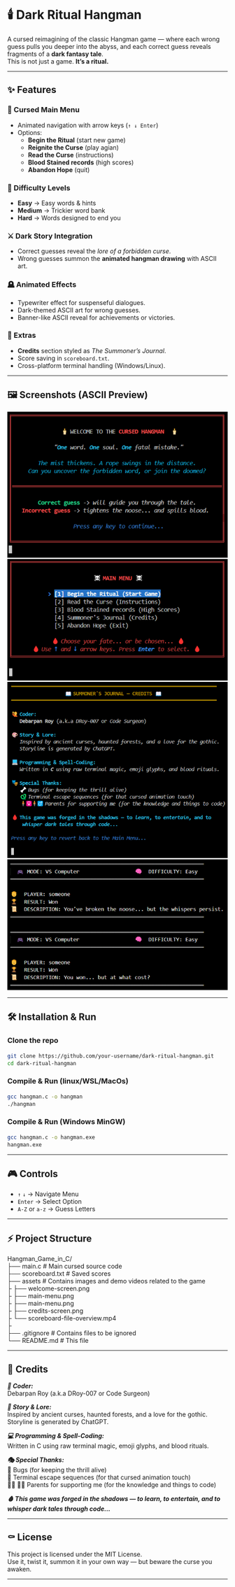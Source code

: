 # 🕯️ Dark Ritual Hangman

A cursed reimagining of the classic Hangman game — where each wrong guess pulls you deeper into the abyss, and each correct guess reveals fragments of a **dark fantasy tale**.  
This is not just a game. **It’s a ritual.**

---

## ✨ Features

### 🏮 Cursed Main Menu
- Animated navigation with arrow keys (`↑ ↓ Enter`)  
- Options:  
  - **Begin the Ritual** (start new game)  
  - **Reignite the Curse** (play agian)  
  - **Read the Curse** (instructions)  
  - **Blood Stained records** (high scores)  
  - **Abandon Hope** (quit)  

### 🔮 Difficulty Levels
- **Easy** → Easy words & hints  
- **Medium** → Trickier word bank  
- **Hard** → Words designed to end you  

### ⚔️ Dark Story Integration
- Correct guesses reveal the *lore of a forbidden curse*.  
- Wrong guesses summon the **animated hangman drawing** with ASCII art.  

### 🪦 Animated Effects
- Typewriter effect for suspenseful dialogues.  
- Dark-themed ASCII art for wrong guesses.  
- Banner-like ASCII reveal for achievements or victories.  

### 📜 Extras
- **Credits** section styled as *The Summoner’s Journal*.  
- Score saving in `scoreboard.txt`.  
- Cross-platform terminal handling (Windows/Linux).  

---

## 🖼️ Screenshots (ASCII Preview)

![Welcome Screen](assets/welcome-screen.png)  
![Main Menu](assets/main-menu.png)  
![Credits Screen](assets/credits-screen.png)  
![Scoreboard file Overview](assets/scoreboard-file-overview.png)  

---

## 🛠️ Installation & Run

### Clone the repo
```bash
git clone https://github.com/your-username/dark-ritual-hangman.git
cd dark-ritual-hangman
```

### Compile & Run (linux/WSL/MacOs)
```bash
gcc hangman.c -o hangman
./hangman
```

### Compile & Run (Windows MinGW)
```bash
gcc hangman.c -o hangman.exe
hangman.exe
```
---

## 🎮 Controls

- `↑` `↓` → Navigate Menu  
- `Enter` → Select Option  
- `A-Z` or `a-z` → Guess Letters  

---

## ⚡ Project Structure  

Hangman_Game_in_C/  
├── main.c            # Main cursed source code  
├── scoreboard.txt    # Saved scores  
├── assets            # Contains images and demo videos related to the game  
├   ├── welcome-screen.png  
├   ├── main-menu.png  
├   ├── main-menu.png  
├   ├── credits-screen.png  
├   └── scoreboard-file-overview.mp4  
├  
├── .gitignore        # Contains files to be ignored  
└── README.md         # This file  

---

## 📖 Credits  

***🙋 Coder:***  
   Debarpan Roy (a.k.a DRoy-007 or Code Surgeon)  

***🎨 Story & Lore:***  
   Inspired by ancient curses, haunted forests, and a love for the gothic.  
   Storyline is generated by ChatGPT.  

***💻 Programming & Spell-Coding:***  
   Written in C using raw terminal magic, emoji glyphs, and blood rituals.  

***🎭 Special Thanks:***  
   🦴 Bugs (for keeping the thrill alive)  
   🐍 Terminal escape sequences (for that cursed animation touch)  
   🧍‍♀️ 🧍‍♂️  Parents for supporting me (for the knowledge and things to code)  

***🩸 This game was forged in the shadows — to learn, to entertain, and to whisper dark tales through code...***  

---

## ⚰️ License  

This project is licensed under the MIT License.  
Use it, twist it, summon it in your own way — but beware the curse you awaken.  

---
